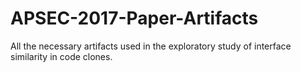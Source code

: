 # APSEC-2017-Paper-Artifacts
All the necessary artifacts used in the exploratory study of interface similarity in code clones.
